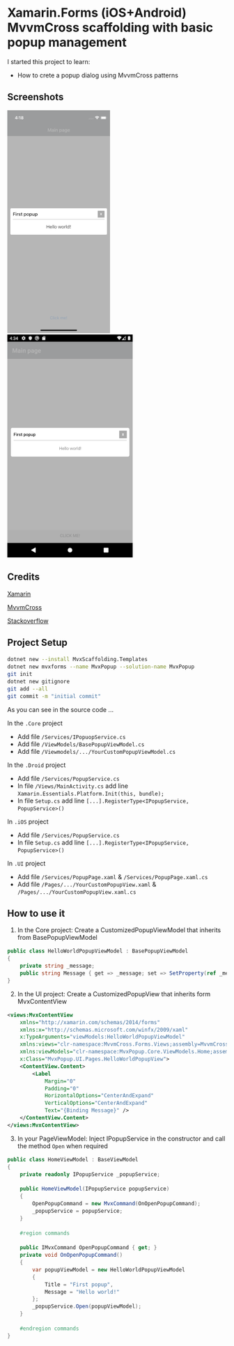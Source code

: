 # Xamarin.Forms (iOS+Android) MvvmCross scaffolding with basic popup management

I started this project to learn:

* How to crete a popup dialog using MvvmCross patterns

## Screenshots 

![iOS Screenshot](screenshots/ios-popup.png)
![Android Screenshot](screenshots/droid-popup.png)

## Credits 

[Xamarin](https://dotnet.microsoft.com/apps/xamarin)

[MvvmCross](https://www.mvvmcross.com/)

[Stackoverflow](https://stackoverflow.com/)

## Project Setup

```sh
dotnet new --install MvxScaffolding.Templates
dotnet new mvxforms --name MvxPopup --solution-name MvxPopup
git init 
dotnet new gitignore
git add --all
git commit -m "initial commit"
```

As you can see in the source code ...

In the `.Core` project

* Add file `/Services/IPopuopService.cs`
* Add file `/ViewModels/BasePopupViewModel.cs`
* Add file `/Viewmodels/.../YourCustomPopupViewModel.cs`

In the `.Droid` project

* Add file `/Services/PopupService.cs`
* In file `/Views/MainActivity.cs` add line `Xamarin.Essentials.Platform.Init(this, bundle);`
* In file `Setup.cs` add line `[...].RegisterType<IPopupService, PopupService>()`

In `.iOS` project 

* Add file `/Services/PopupService.cs`
* In file `Setup.cs` add line `[...].RegisterType<IPopupService, PopupService>()`

In `.UI` project 

* Add file `/Services/PopupPage.xaml` &amp; `/Services/PopupPage.xaml.cs`
* Add file `/Pages/.../YourCustomPopupView.xaml` &amp; `/Pages/.../YourCustomPopupView.xaml.cs`

## How to use it 

1. In the Core project: Create a CustomizedPopupViewModel that inherits from BasePopupViewModel

```csharp
public class HelloWorldPopupViewModel : BasePopupViewModel
{
    private string _message;
    public string Message { get => _message; set => SetProperty(ref _message, value); }
}
```

2. In the UI project: Create a CustomizedPopupView that inherits form MvxContentView<CustomizedPopupViewModel>

```xml
<views:MvxContentView
    xmlns="http://xamarin.com/schemas/2014/forms"
    xmlns:x="http://schemas.microsoft.com/winfx/2009/xaml"
    x:TypeArguments="viewModels:HelloWorldPopupViewModel"
    xmlns:views="clr-namespace:MvvmCross.Forms.Views;assembly=MvvmCross.Forms"
    xmlns:viewModels="clr-namespace:MvxPopup.Core.ViewModels.Home;assembly=MvxPopup.Core"
    x:Class="MvxPopup.UI.Pages.HelloWorldPopupView">
    <ContentView.Content>
        <Label
            Margin="0"
            Padding="0"
            HorizontalOptions="CenterAndExpand"
            VerticalOptions="CenterAndExpand"
            Text="{Binding Message}" />
    </ContentView.Content>
</views:MvxContentView>
```

3. In your PageViewModel: Inject IPopupService in the constructor and call the method `Open` when required 

```csharp
public class HomeViewModel : BaseViewModel
{
    private readonly IPopupService _popupService;

    public HomeViewModel(IPopupService popupService)
    {
        OpenPopupCommand = new MvxCommand(OnOpenPopupCommand);
        _popupService = popupService;
    }

    #region commands

    public IMvxCommand OpenPopupCommand { get; }
    private void OnOpenPopupCommand()
    {
        var popupViewModel = new HelloWorldPopupViewModel
        {
            Title = "First popup",
            Message = "Hello world!"
        };
        _popupService.Open(popupViewModel);
    }

    #endregion commands
}
```